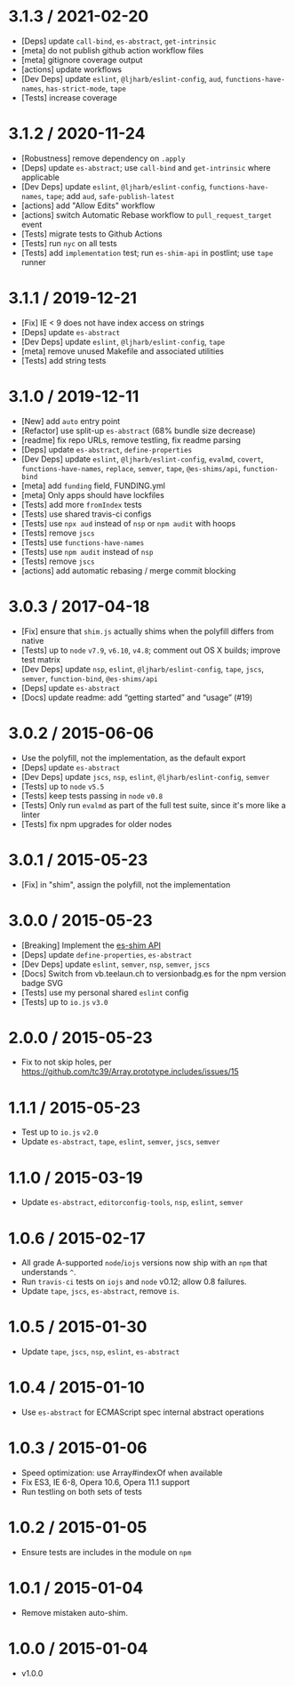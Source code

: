 3.1.3 / 2021-02-20
=================
  * [Deps] update `call-bind`, `es-abstract`, `get-intrinsic`
  * [meta] do not publish github action workflow files
  * [meta] gitignore coverage output
  * [actions] update workflows
  * [Dev Deps] update `eslint`, `@ljharb/eslint-config`, `aud`, `functions-have-names`, `has-strict-mode`, `tape`
  * [Tests] increase coverage

3.1.2 / 2020-11-24
=================
  * [Robustness] remove dependency on `.apply`
  * [Deps] update `es-abstract`; use `call-bind` and `get-intrinsic` where applicable
  * [Dev Deps] update `eslint`, `@ljharb/eslint-config`, `functions-have-names`, `tape`; add `aud`, `safe-publish-latest`
  * [actions] add "Allow Edits" workflow
  * [actions] switch Automatic Rebase workflow to `pull_request_target` event
  * [Tests] migrate tests to Github Actions
  * [Tests] run `nyc` on all tests
  * [Tests] add `implementation` test; run `es-shim-api` in postlint; use `tape` runner

3.1.1 / 2019-12-21
=================
  * [Fix] IE < 9 does not have index access on strings
  * [Deps] update `es-abstract`
  * [Dev Deps] update `eslint`, `@ljharb/eslint-config`, `tape`
  * [meta] remove unused Makefile and associated utilities
  * [Tests] add string tests

3.1.0 / 2019-12-11
=================
  * [New] add `auto` entry point
  * [Refactor] use split-up `es-abstract` (68% bundle size decrease)
  * [readme] fix repo URLs, remove testling, fix readme parsing
  * [Deps] update `es-abstract`, `define-properties`
  * [Dev Deps] update `eslint`, `@ljharb/eslint-config`, `evalmd`, `covert`, `functions-have-names`, `replace`, `semver`, `tape`, `@es-shims/api`, `function-bind`
  * [meta] add `funding` field, FUNDING.yml
  * [meta] Only apps should have lockfiles
  * [Tests] add more `fromIndex` tests
  * [Tests] use shared travis-ci configs
  * [Tests] use `npx aud` instead of `nsp` or `npm audit` with hoops
  * [Tests] remove `jscs`
  * [Tests] use `functions-have-names`
  * [Tests] use `npm audit` instead of `nsp`
  * [Tests] remove `jscs`
  * [actions] add automatic rebasing / merge commit blocking

3.0.3 / 2017-04-18
=================
  * [Fix] ensure that `shim.js` actually shims when the polyfill differs from native
  * [Tests] up to `node` `v7.9`, `v6.10`, `v4.8`; comment out OS X builds; improve test matrix
  * [Dev Deps] update `nsp`, `eslint`, `@ljharb/eslint-config`, `tape`, `jscs`, `semver`, `function-bind`, `@es-shims/api`
  * [Deps] update `es-abstract`
  * [Docs] update readme: add “getting started” and “usage” (#19)

3.0.2 / 2015-06-06
=================
  * Use the polyfill, not the implementation, as the default export
  * [Deps] update `es-abstract`
  * [Dev Deps] update `jscs`, `nsp`, `eslint`, `@ljharb/eslint-config`, `semver`
  * [Tests] up to `node` `v5.5`
  * [Tests] keep tests passing in `node` `v0.8`
  * [Tests] Only run `evalmd` as part of the full test suite, since it's more like a linter
  * [Tests] fix npm upgrades for older nodes

3.0.1 / 2015-05-23
=================
  * [Fix] in "shim", assign the polyfill, not the implementation

3.0.0 / 2015-05-23
=================
  * [Breaking] Implement the [es-shim API](es-shims/api)
  * [Deps] update `define-properties`, `es-abstract`
  * [Dev Deps] update `eslint`, `semver`, `nsp`, `semver`, `jscs`
  * [Docs] Switch from vb.teelaun.ch to versionbadg.es for the npm version badge SVG
  * [Tests] use my personal shared `eslint` config
  * [Tests] up to `io.js` `v3.0`

2.0.0 / 2015-05-23
=================
  * Fix to not skip holes, per https://github.com/tc39/Array.prototype.includes/issues/15

1.1.1 / 2015-05-23
=================
  * Test up to `io.js` `v2.0`
  * Update `es-abstract`, `tape`, `eslint`, `semver`, `jscs`, `semver`

1.1.0 / 2015-03-19
=================
  * Update `es-abstract`, `editorconfig-tools`, `nsp`, `eslint`, `semver`

1.0.6 / 2015-02-17
=================
  * All grade A-supported `node`/`iojs` versions now ship with an `npm` that understands `^`.
  * Run `travis-ci` tests on `iojs` and `node` v0.12; allow 0.8 failures.
  * Update `tape`, `jscs`, `es-abstract`, remove `is`.

1.0.5 / 2015-01-30
=================
  * Update `tape`, `jscs`, `nsp`, `eslint`, `es-abstract`

1.0.4 / 2015-01-10
=================
  * Use `es-abstract` for ECMAScript spec internal abstract operations

1.0.3 / 2015-01-06
=================
  * Speed optimization: use Array#indexOf when available
  * Fix ES3, IE 6-8, Opera 10.6, Opera 11.1 support
  * Run testling on both sets of tests

1.0.2 / 2015-01-05
=================
  * Ensure tests are includes in the module on `npm`

1.0.1 / 2015-01-04
=================
  * Remove mistaken auto-shim.

1.0.0 / 2015-01-04
=================
  * v1.0.0
